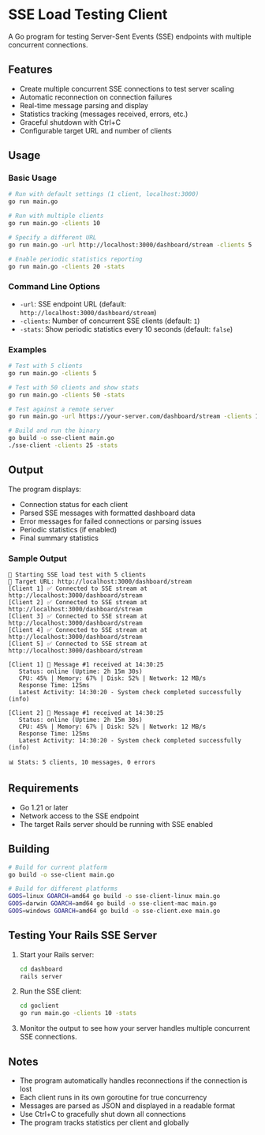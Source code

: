 # SSE Load Testing Client

A Go program for testing Server-Sent Events (SSE) endpoints with multiple concurrent connections.

## Features

- Create multiple concurrent SSE connections to test server scaling
- Automatic reconnection on connection failures
- Real-time message parsing and display
- Statistics tracking (messages received, errors, etc.)
- Graceful shutdown with Ctrl+C
- Configurable target URL and number of clients

## Usage

### Basic Usage

```bash
# Run with default settings (1 client, localhost:3000)
go run main.go

# Run with multiple clients
go run main.go -clients 10

# Specify a different URL
go run main.go -url http://localhost:3000/dashboard/stream -clients 5

# Enable periodic statistics reporting
go run main.go -clients 20 -stats
```

### Command Line Options

- `-url`: SSE endpoint URL (default: `http://localhost:3000/dashboard/stream`)
- `-clients`: Number of concurrent SSE clients (default: `1`)
- `-stats`: Show periodic statistics every 10 seconds (default: `false`)

### Examples

```bash
# Test with 5 clients
go run main.go -clients 5

# Test with 50 clients and show stats
go run main.go -clients 50 -stats

# Test against a remote server
go run main.go -url https://your-server.com/dashboard/stream -clients 10

# Build and run the binary
go build -o sse-client main.go
./sse-client -clients 25 -stats
```

## Output

The program displays:
- Connection status for each client
- Parsed SSE messages with formatted dashboard data
- Error messages for failed connections or parsing issues
- Periodic statistics (if enabled)
- Final summary statistics

### Sample Output

```
🚀 Starting SSE load test with 5 clients
📡 Target URL: http://localhost:3000/dashboard/stream
[Client 1] ✅ Connected to SSE stream at http://localhost:3000/dashboard/stream
[Client 2] ✅ Connected to SSE stream at http://localhost:3000/dashboard/stream
[Client 3] ✅ Connected to SSE stream at http://localhost:3000/dashboard/stream
[Client 4] ✅ Connected to SSE stream at http://localhost:3000/dashboard/stream
[Client 5] ✅ Connected to SSE stream at http://localhost:3000/dashboard/stream

[Client 1] 📡 Message #1 received at 14:30:25
   Status: online (Uptime: 2h 15m 30s)
   CPU: 45% | Memory: 67% | Disk: 52% | Network: 12 MB/s
   Response Time: 125ms
   Latest Activity: 14:30:20 - System check completed successfully (info)

[Client 2] 📡 Message #1 received at 14:30:25
   Status: online (Uptime: 2h 15m 30s)
   CPU: 45% | Memory: 67% | Disk: 52% | Network: 12 MB/s
   Response Time: 125ms
   Latest Activity: 14:30:20 - System check completed successfully (info)

📊 Stats: 5 clients, 10 messages, 0 errors
```

## Requirements

- Go 1.21 or later
- Network access to the SSE endpoint
- The target Rails server should be running with SSE enabled

## Building

```bash
# Build for current platform
go build -o sse-client main.go

# Build for different platforms
GOOS=linux GOARCH=amd64 go build -o sse-client-linux main.go
GOOS=darwin GOARCH=amd64 go build -o sse-client-mac main.go
GOOS=windows GOARCH=amd64 go build -o sse-client.exe main.go
```

## Testing Your Rails SSE Server

1. Start your Rails server:
   ```bash
   cd dashboard
   rails server
   ```

2. Run the SSE client:
   ```bash
   cd goclient
   go run main.go -clients 10 -stats
   ```

3. Monitor the output to see how your server handles multiple concurrent SSE connections.

## Notes

- The program automatically handles reconnections if the connection is lost
- Each client runs in its own goroutine for true concurrency
- Messages are parsed as JSON and displayed in a readable format
- Use Ctrl+C to gracefully shut down all connections
- The program tracks statistics per client and globally
